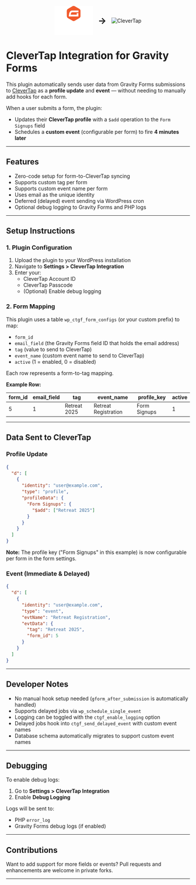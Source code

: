 <p align="center">
  <img src="./assets/logos/gravityforms.svg" alt="Gravity Forms" height="80" style="vertical-align: middle;">
  <span style="vertical-align: middle; font-size: 24px; font-weight: bold; margin: 0 10px;">&#8594;</span>
  <img src="./assets/logos/clevertap.svg" alt="CleverTap" height="60" style="vertical-align: middle;">
</p>


# CleverTap Integration for Gravity Forms

This plugin automatically sends user data from Gravity Forms submissions to [CleverTap](https://clevertap.com) as a **profile update** and **event** — without needing to manually add hooks for each form.

When a user submits a form, the plugin:
- Updates their **CleverTap profile** with a `$add` operation to the `Form Signups` field
- Schedules a **custom event** (configurable per form) to fire **4 minutes later**

---

## Features

- Zero-code setup for form-to-CleverTap syncing
- Supports custom tag per form
- Supports custom event name per form
- Uses email as the unique identity
- Deferred (delayed) event sending via WordPress cron
- Optional debug logging to Gravity Forms and PHP logs

---

## Setup Instructions

### 1. Plugin Configuration

1. Upload the plugin to your WordPress installation
2. Navigate to **Settings > CleverTap Integration**
3. Enter your:
    - CleverTap Account ID
    - CleverTap Passcode
    - (Optional) Enable debug logging

### 2. Form Mapping

This plugin uses a table `wp_ctgf_form_configs` (or your custom prefix) to map:
- `form_id`
- `email_field` (the Gravity Forms field ID that holds the email address)
- `tag` (value to send to CleverTap)
- `event_name` (custom event name to send to CleverTap)
- `active` (1 = enabled, 0 = disabled)

Each row represents a form-to-tag mapping.

**Example Row:**

| form_id | email_field | tag          | event_name           | profile_key  | active |
|---------|-------------|--------------|----------------------|--------------|--------|
| 5       | 1           | Retreat 2025 | Retreat Registration | Form Signups | 1      |

---

## Data Sent to CleverTap

### Profile Update

```json
{
  "d": [
    {
      "identity": "user@example.com",
      "type": "profile",
      "profileData": {
        "Form Signups": {
          "$add": ["Retreat 2025"]
        }
      }
    }
  ]
}
```

**Note:** The profile key ("Form Signups" in this example) is now configurable per form in the form settings.

### Event (Immediate & Delayed)

```json
{
  "d": [
    {
      "identity": "user@example.com",
      "type": "event",
      "evtName": "Retreat Registration",
      "evtData": {
        "tag": "Retreat 2025",
        "form_id": 5
      }
    }
  ]
}
```

---

## Developer Notes

- No manual hook setup needed (`gform_after_submission` is automatically handled)
- Supports delayed jobs via `wp_schedule_single_event`
- Logging can be toggled with the `ctgf_enable_logging` option
- Delayed jobs hook into `ctgf_send_delayed_event` with custom event names
- Database schema automatically migrates to support custom event names

---

## Debugging

To enable debug logs:

1. Go to **Settings > CleverTap Integration**
2. Enable **Debug Logging**

Logs will be sent to:
- PHP `error_log`
- Gravity Forms debug logs (if enabled)

---

## Contributions

Want to add support for more fields or events? Pull requests and enhancements are welcome in private forks.

---
